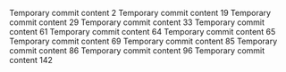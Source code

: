 Temporary commit content 2
Temporary commit content 19
Temporary commit content 29
Temporary commit content 33
Temporary commit content 61
Temporary commit content 64
Temporary commit content 65
Temporary commit content 69
Temporary commit content 85
Temporary commit content 86
Temporary commit content 96
Temporary commit content 142
